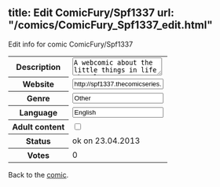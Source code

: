 title: Edit ComicFury/Spf1337
url: "/comics/ComicFury_Spf1337_edit.html"
---
Edit info for comic ComicFury/Spf1337

<form name="comic" action="http://gaepostmail.appengine.com/comic" name="post">
<table class="comicinfo">
<tr>
<th>Description</th><td><textarea name="description">A webcomic about the little things in life that let you get through the hard times. With groan-inducing puns and hilarious antics, SPF is here to entertain you. Or is it the other way around...?</textarea></td>
</tr>
<tr>
<th>Website</th><td><input type="text" name="url" value="http://spf1337.thecomicseries.com/"/></td>
</tr>
<tr>
<th>Genre</th><td><input type="text" name="genre" value="Other"/></td>
</tr>
<tr>
<th>Language</th><td><input type="text" name="language" value="English"/></td>
</tr>
<tr>
<th>Adult content</th><td><input type="checkbox" name="adult" value="adult" /></td>
</tr>
<tr>
<th>Status</th><td>ok on 23.04.2013</td>
</tr>
<tr>
<th>Votes</th><td>0</div></td>
</tr>
</table>
</form>

Back to the [comic](/comics/ComicFury_Spf1337.html).
